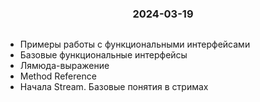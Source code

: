 <h3 style="text-align: center; padding-bottom: 14px">2024-03-19</h3>

* Примеры работы с функциональными интерфейсами
* Базовые функциональные интерфейсы
* Лямюда-выражение
* Method Reference 
* Начала Stream. Базовые понятия в стримах